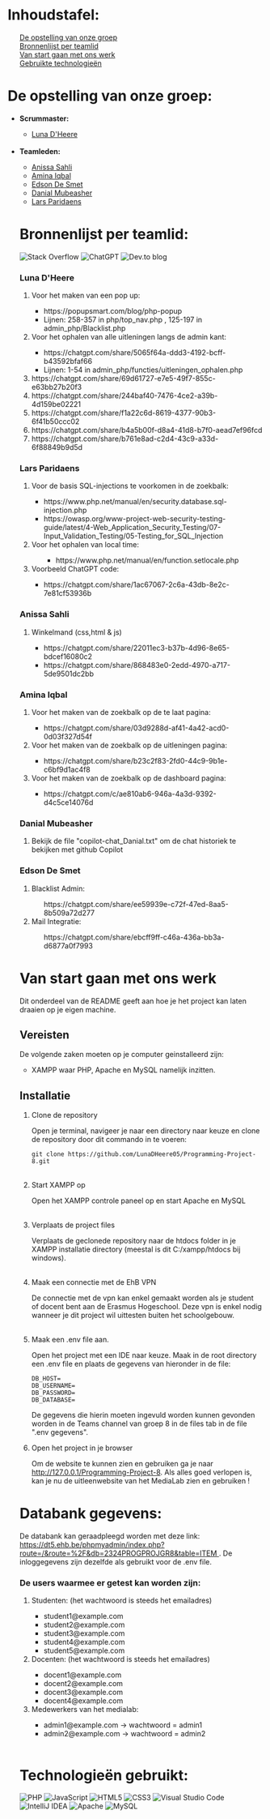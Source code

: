 <h1>Inhoudstafel:</h1>
<ol>
  
  [De opstelling van onze groep](https://github.com/LunaDHeere05/Programming-Project-8#de-opstelling-van-onze-groep-) <br>
  [Bronnenlijst per teamlid](https://github.com/LunaDHeere05/Programming-Project-8#de-opstelling-van-onze-groep-) <br>
  [Van start gaan met ons werk](https://github.com/LunaDHeere05/Programming-Project-8#de-opstelling-van-onze-groep-) <br>
  [Gebruikte technologieën](https://github.com/LunaDHeere05/Programming-Project-8#de-opstelling-van-onze-groep-) <br>
  
</ol>

<h1>De opstelling van onze groep: </h1>
<ul>
  <li><b>Scrummaster:</b></li>
    <ul>
    <li><a href="https://github.com/LunaDHeere05">Luna D'Heere</a></li>
    </ul>
<br>
  <li><b>Teamleden:</b></li>
      <ul>
      <li><a href="https://github.com/anissa-hli">Anissa Sahli</a></li>
      <li><a href="https://github.com/Amina-Iqbal">Amina Iqbal</a></li>
      <li><a href="https://github.com/edsondes">Edson De Smet</a></li>
      <li><a href="https://github.com/dominium2">Danial Mubeasher</a></li>
      <li><a href="https://github.com/lord-nox">Lars Paridaens</a></li>
  </ul>

<h1>Bronnenlijst per teamlid: </h1>

![Stack Overflow](https://img.shields.io/badge/-Stackoverflow-FE7A16?style=for-the-badge&logo=stack-overflow&logoColor=white)
![ChatGPT](https://img.shields.io/badge/chatGPT-74aa9c?style=for-the-badge&logo=openai&logoColor=white)
![Dev.to blog](https://img.shields.io/badge/dev.to-0A0A0A?style=for-the-badge&logo=dev.to&logoColor=white)
 
<h3>Luna D'Heere</h3>
<ol>
  <li>Voor het maken van een pop up:</li>
  <ul>
    <li>https://popupsmart.com/blog/php-popup</li>
    <li>Lijnen: 258-357 in php/top_nav.php , 125-197 in admin_php/Blacklist.php</li>
  </ul>
  <li>Voor het ophalen van alle uitleningen langs de admin kant:</li>
    <ul>
      <li>https://chatgpt.com/share/5065f64a-ddd3-4192-bcff-b43592bfaf66</li>
      <li>Lijnen: 1-54 in admin_php/functies/uitleningen_ophalen.php</li>
    </ul>
  <li> https://chatgpt.com/share/69d61727-e7e5-49f7-855c-e63bb27b20f3 </li>
  <li>https://chatgpt.com/share/244baf40-7476-4ce2-a39b-4d159be02221</li>
  <li>https://chatgpt.com/share/f1a22c6d-8619-4377-90b3-6f41b50ccc02</li>
  <li>https://chatgpt.com/share/b4a5b00f-d8a4-41d8-b7f0-aead7ef96fcd</li>
  <li>https://chatgpt.com/share/b761e8ad-c2d4-43c9-a33d-6f88849b9d5d</li>
</ol>
<h3>Lars Paridaens</h3>
<ol>
  <li>Voor de basis SQL-injections te voorkomen in de zoekbalk:</li>
  <ul>
    <li>https://www.php.net/manual/en/security.database.sql-injection.php</li>
    <li>https://owasp.org/www-project-web-security-testing-guide/latest/4-Web_Application_Security_Testing/07-Input_Validation_Testing/05-Testing_for_SQL_Injection</li>
  </ul>
  <li>Voor het ophalen van local time:</li>
    <ul>
<ul> <li>https://www.php.net/manual/en/function.setlocale.php</li></ul>
    </ul>
<li> Voorbeeld ChatGPT code:</li>
<ul>
<li>https://chatgpt.com/share/1ac67067-2c6a-43db-8e2c-7e81cf53936b</li></ul>
</ol>
<h3>Anissa Sahli</h3>
<ol>
  <li>Winkelmand (css,html & js)</li>
  <ul>
    <li>https://chatgpt.com/share/22011ec3-b37b-4d96-8e65-bdcef16080c2</li>
    <li>https://chatgpt.com/share/868483e0-2edd-4970-a717-5de9501dc2bb</li>
  </ul>
  <!-- <li>Voor het ophalen van local time:</li>
    <ul>
      <li>https://www.php.net/manual/en/function.setlocale.php</li>
    </ul> -->
</ol>
<h3>Amina Iqbal</h3>
<ol>
  <li>Voor het maken van de zoekbalk op de te laat pagina:</li>
  <ul>
    <li>https://chatgpt.com/share/03d9288d-af41-4a42-acd0-0d03f327d54f</li>
  </ul>
  <li>Voor het maken van de zoekbalk op de uitleningen pagina:</li>
  <ul>
    <li>https://chatgpt.com/share/b23c2f83-2fd0-44c9-9b1e-c6bf9d1ac4f8</li>
  </ul>
  <li>Voor het maken van de zoekbalk op de dashboard pagina:</li>
  <ul>
    <li>https://chatgpt.com/c/ae810ab6-946a-4a3d-9392-d4c5ce14076d</li>
  </ul>
</ol>
<h3>Danial Mubeasher</h3>
<ol>
  <li>Bekijk de file "copilot-chat_Danial.txt" om de chat historiek te bekijken met github Copilot</li>
</ol>
<h3>Edson De Smet</h3>
<ol>
  <li>Blacklist Admin:</li>
  <ul>https://chatgpt.com/share/ee59939e-c72f-47ed-8aa5-8b509a72d277</ul>
  <li>Mail Integratie:</li>
  <ul>https://chatgpt.com/share/ebcff9ff-c46a-436a-bb3a-d6877a0f7993</ul>
</ol>

<h1>Van start gaan met ons werk</h1>
<p>Dit onderdeel van de README geeft aan hoe je het project kan laten draaien op je eigen machine.</p>

<h2>Vereisten</h2>
<p>De volgende zaken moeten op je computer geinstalleerd zijn:</p>

<ul>
  <li>XAMPP waar PHP, Apache en MySQL namelijk inzitten.</li>
</ul>

<h2>Installatie</h2>

<ol type="1">
  <li>Clone de repository</li>
  <p>Open je terminal, navigeer je naar een directory naar keuze en clone de repository door dit commando in te voeren: </p>
  
  ```
  git clone https://github.com/LunaDHeere05/Programming-Project-8.git
  ```
<br>
<li>Start XAMPP op</li>
<p>Open het XAMPP controle paneel op en start Apache en MySQL</p>
<br>
<li>Verplaats de project files</li>
<p>Verplaats de geclonede repository naar de htdocs folder in je XAMPP installatie directory (meestal is dit C:/xampp/htdocs bij windows).</p>
<br>
<li>Maak een connectie met de EhB VPN</li>
<p>De connectie met de vpn kan enkel gemaakt worden als je student of docent bent aan de Erasmus Hogeschool. Deze vpn is enkel nodig wanneer je dit project
wil uittesten buiten het schoolgebouw.</p>
<br>
<li>Maak een .env file aan.</li>
<p>Open het project met een IDE naar keuze. Maak in de root directory een .env file en plaats de gegevens van hieronder in de file: </p>

```
DB_HOST=
DB_USERNAME=
DB_PASSWORD=
DB_DATABASE=
```
<p>De gegevens die hierin moeten ingevuld worden kunnen gevonden worden in de Teams channel van groep 8 in de files tab in de file ".env gegevens".</p>
<li>Open het project in je browser</li>
<p>Om de website te kunnen zien en gebruiken ga je naar <a href="http://127.0.0.1/Programming-Project-8">http://127.0.0.1/Programming-Project-8</a>. Als alles goed verlopen is, kan je nu de uitleenwebsite van het MediaLab zien en gebruiken !</p>
</ol>
<h1>Databank gegevens:</h1>
  
  <p>De databank kan geraadpleegd worden met deze link: <a href="https://dt5.ehb.be/phpmyadmin/index.php?route=/&route=%2F&db=2324PROGPROJGR8&table=ITEM"> https://dt5.ehb.be/phpmyadmin/index.php?route=/&route=%2F&db=2324PROGPROJGR8&table=ITEM </a>. De inloggegevens zijn dezelfde als gebruikt voor de .env file. </p>

<h3>De users waarmee er getest kan worden zijn: </h3>
  <ol type=1>
    <li>Studenten: (het wachtwoord is steeds het emailadres)</li>
    <ul>
      <li>student1@example.com</li>
      <li>student2@example.com</li>
      <li>student3@example.com</li>
      <li>student4@example.com</li>
      <li>student5@example.com</li>
    </ul>
    <li>Docenten: (het wachtwoord is steeds het emailadres)</li>
    <ul>
        <li>docent1@example.com</li>
       <li>docent2@example.com</li>
       <li>docent3@example.com</li>
       <li>docent4@example.com</li>
    </ul>
    <li>Medewerkers van het medialab:</li>
    <ul>
        <li>admin1@example.com -> wachtwoord = admin1</li>
        <li>admin2@example.com -> wachtwoord = admin2</li>
    </ul>
  </ol>

  <br>
  
<h1>Technologieën gebruikt:</h1>

![PHP](https://img.shields.io/badge/php-%23777BB4.svg?style=for-the-badge&logo=php&logoColor=white)
![JavaScript](https://img.shields.io/badge/javascript-%23323330.svg?style=for-the-badge&logo=javascript&logoColor=%23F7DF1E)
![HTML5](https://img.shields.io/badge/html5-%23E34F26.svg?style=for-the-badge&logo=html5&logoColor=white)
![CSS3](https://img.shields.io/badge/css3-%231572B6.svg?style=for-the-badge&logo=css3&logoColor=white)
![Visual Studio Code](https://img.shields.io/badge/Visual%20Studio%20Code-0078d7.svg?style=for-the-badge&logo=visual-studio-code&logoColor=white)
![IntelliJ IDEA](https://img.shields.io/badge/IntelliJIDEA-000000.svg?style=for-the-badge&logo=intellij-idea&logoColor=white)
![Apache](https://img.shields.io/badge/apache-%23D42029.svg?style=for-the-badge&logo=apache&logoColor=white)
![MySQL](https://img.shields.io/badge/mysql-4479A1.svg?style=for-the-badge&logo=mysql&logoColor=white)
